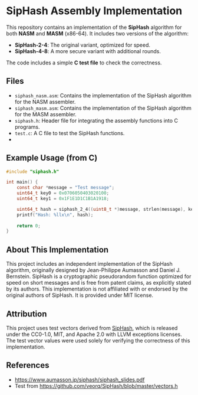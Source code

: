 # SipHash Assembly Implementation

This repository contains an implementation of the **SipHash** algorithm for both **NASM** and **MASM** (x86-64). It includes two versions of the algorithm:

- **SipHash-2-4**: The original variant, optimized for speed.
- **SipHash-4-8**: A more secure variant with additional rounds.

The code includes a simple **C test file** to check the correctness.

## Files

- `siphash_nasm.asm`: Contains the implementation of the SipHash algorithm for the NASM assembler.
- `siphash_masm.asm`: Contains the implementation of the SipHash algorithm for the MASM assembler.
- `siphash.h`: Header file for integrating the assembly functions into C programs.
- `test.c`: A C file to test the SipHash functions.
- 
## Example Usage (from C)

```c
#include "siphash.h"

int main() {
    const char *message = "Test message";
    uint64_t key0 = 0x0706050403020100;
    uint64_t key1 = 0x1F1E1D1C1B1A1918;

    uint64_t hash = siphash_2_4((uint8_t *)message, strlen(message), key0, key1);
    printf("Hash: %llx\n", hash);
    
    return 0;
}
```

## About This Implementation

This project includes an independent implementation of the SipHash algorithm, originally designed by Jean-Philippe Aumasson and Daniel J. Bernstein. SipHash is a cryptographic pseudorandom function optimized for speed on short messages and is free from patent claims, as explicitly stated by its authors. This implementation is not affiliated with or endorsed by the original authors of SipHash. It is provided under MIT license.

## Attribution

This project uses test vectors derived from [SipHash](https://github.com/veorq/SipHash), which is released under the CC0-1.0, MIT, and Apache 2.0 with LLVM exceptions licenses.  
The test vector values were used solely for verifying the correctness of this implementation.


## References
- https://www.aumasson.jp/siphash/siphash_slides.pdf
- Test from https://github.com/veorq/SipHash/blob/master/vectors.h
